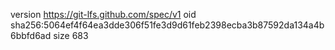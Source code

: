 version https://git-lfs.github.com/spec/v1
oid sha256:5064ef4f64ea3dde306f51fe3d9d61feb2398ecba3b87592da134a4b6bbfd6ad
size 683
